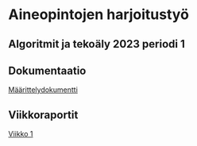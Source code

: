 # Aineopintojen harjoitustyö

## Algoritmit ja tekoäly 2023 periodi 1


## Dokumentaatio

[Määrittelydokumentti](dokumentaatio/maarittely.md)


## Viikkoraportit

[Viikko 1](dokumentaatio/viikko01.md)

